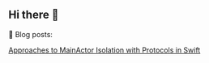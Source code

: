 ## Hi there 👋

📝 Blog posts:

[Approaches to MainActor Isolation with Protocols in Swift](https://github.com/ivalx1s/swift-mainactor_isolation_in_protocol/tree/main)

<!--
**ivanopcode/ivanopcode** is a ✨ _special_ ✨ repository because its `README.md` (this file) appears on your GitHub profile.

Here are some ideas to get you started:

- 🔭 I’m currently working on ...
- 🌱 I’m currently learning ...
- 👯 I’m looking to collaborate on ...
- 🤔 I’m looking for help with ...
- 💬 Ask me about ...
- 📫 How to reach me: ...
- 😄 Pronouns: ...
- ⚡ Fun fact: ...
-->
